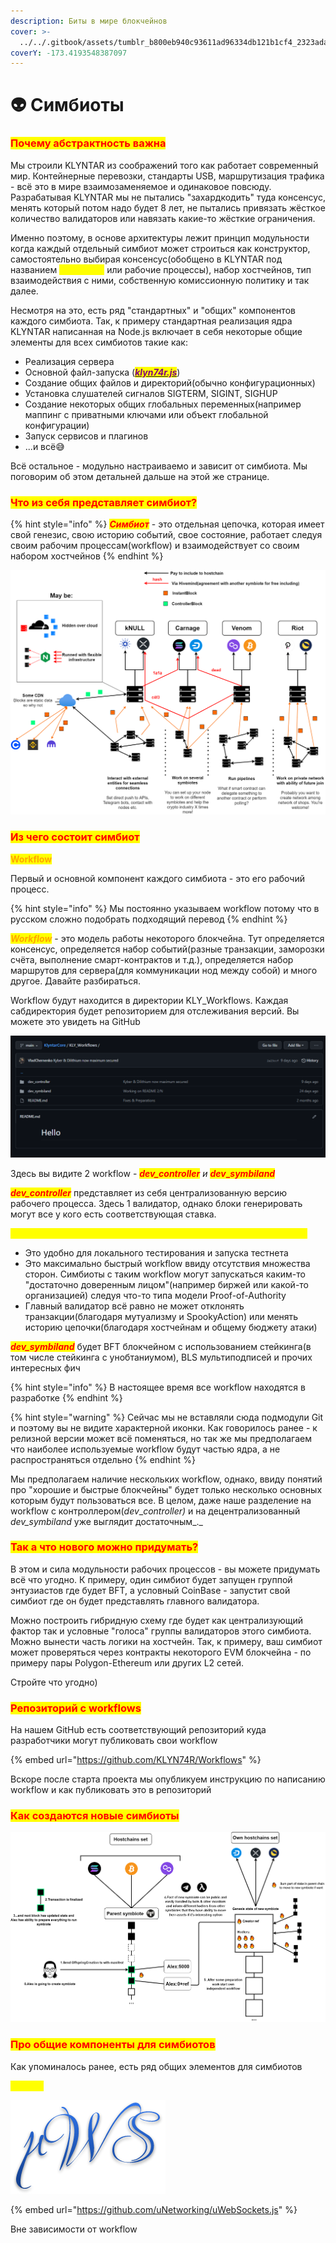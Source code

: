 ```yaml
---
description: Биты в мире блокчейнов
cover: >-
  ../../.gitbook/assets/tumblr_b800eb940c93611ad96334db121b1cf4_2323ada7_1280.webp
coverY: -173.4193548387097
---
```


# 👽 Симбиоты

### <mark style="color:red;">Почему абстрактность важна</mark>

Мы строили KLYNTAR из соображений того как работает современный мир. Контейнерные перевозки, стандарты USB, маршрутизация трафика - всё это в мире взаимозаменяемое и одинаковое повсюду. Разрабатывая KLYNTAR мы не пытались "захардкодить" туда консенсус, менять который потом надо будет 8 лет, не пытались привязать жёсткое количество валидаторов или навязать какие-то жёсткие ограничения.

Именно поэтому, в основе архитектуры лежит принцип модульности когда каждый отдельный симбиот может строиться как конструктор, самостоятельно выбирая консенсус(обобщено в KLYNTAR под названием _<mark style="color:yellow;">**workflows**</mark>_ или рабочие процессы), набор хостчейнов, тип взаимодействия с ними, собственную комиссионную политику и так далее.

Несмотря на это, есть ряд "стандартных" и "общих" компонентов каждого симбиота. Так, к примеру стандартная реализация ядра KLYNTAR написанная на Node.js включает в себя некоторые общие элементы для всех симбиотов такие как:

* Реализация сервера
* Основной файл-запуска ([_<mark style="color:purple;">**klyn74r.js**</mark>_](https://github.com/KLYN74R/KlyntarCore/blob/main/klyn74r.js))
* Создание общих файлов и директорий(обычно конфигурационных)
* Установка слушателей сигналов SIGTERM, SIGINT, SIGHUP
* Создание некоторых общих глобальных переменных(например маппинг с приватными ключами или объект глобальной конфигурации)
* Запуск сервисов и плагинов
* ...и всё😅

Всё остальное - модульно настраиваемо и зависит от симбиота. Мы поговорим об этом детальней дальше на этой же странице.

### <mark style="color:red;">Что из себя представляет симбиот?</mark>

{% hint style="info" %}
_<mark style="color:red;">**Симбиот**</mark>_ - это отдельная цепочка, которая имеет свой генезис, свою историю событий, свое состояние, работает следуя своим рабочим процессам(workflow) и взаимодействует со своим набором хостчейнов
{% endhint %}

![](../../.gitbook/assets/ControllersInstantBack.png)

### <mark style="color:red;">**Из чего состоит симбиот**</mark>

<mark style="color:orange;">**Workflow**</mark>

Первый и основной компонент каждого симбиота - это его рабочий процесс.

{% hint style="info" %}
Мы постоянно указываем workflow потому что в русском сложно подобрать подходящий перевод
{% endhint %}

_<mark style="color:orange;">**Workflow**</mark>_ - это модель работы некоторого блокчейна. Тут определяется консенсус, определяется набор событий(разные транзакции, заморозки счёта, выполнение смарт-контрактов и т.д.), определяется набор маршрутов для сервера(для коммуникации нод между собой) и много другое. Давайте разбираться.

Workflow будут находится в директории KLY\_Workflows. Каждая сабдиректория будет репозиторием для отслеживания версий. Вы можете это увидеть на GitHub

![](<../../.gitbook/assets/image (12).png>)

Здесь вы видите 2 workflow - _<mark style="color:red;">**dev\_controller**</mark> и <mark style="color:red;">**dev**</mark>_<mark style="color:red;">**\_**</mark>_<mark style="color:red;">**symbiland**</mark>_

_<mark style="color:red;">**dev\_controller**</mark>_ представляет из себя централизованную версию рабочего процесса. Здесь 1 валидатор, однако блоки генерировать могут все у кого есть соответствующая ставка.

<mark style="color:yellow;">Пусть вас не пугает наличие 1 валидатора по нескольким причинам:</mark>

* Это удобно для локального тестирования и запуска тестнета
* Это максимально быстрый workflow ввиду отсутствия множества сторон. Симбиоты с таким workflow могут запускаться каким-то "достаточно доверенным лицом"(например биржей или какой-то организацией) следуя что-то типа модели Proof-of-Authority
* Главный валидатор всё равно не может отклонять транзакции(благодаря мутуализму и SpookyAction) или менять историю цепочки(благодаря хостчейнам и общему бюджету атаки)

_<mark style="color:red;">**dev\_symbiland**</mark>_ будет BFT блокчейном с использованием стейкинга(в том числе стейкинга с унобтаниумом), BLS мультиподписей и прочих интересных фич

{% hint style="info" %}
В настоящее время все workflow находятся в разработке
{% endhint %}

{% hint style="warning" %}
Сейчас мы не вставляли сюда подмодули Git и поэтому вы не видите характерной иконки. Как говорилось ранее - к релизной версии может всё поменяться, но так же мы предполагаем что наиболее используемые workflow будут частью ядра, а не распространяться отдельно
{% endhint %}

Мы предполагаем наличие нескольких workflow, однако, ввиду понятий про "хорошие и быстрые блокчейны" будет только несколько основных которым будут пользоваться все. В целом, даже наше разделение на workflow с контроллером(_dev_\__controller)_ и на децентрализованный _dev\_symbiland_ уже выглядит достаточным_._

### <mark style="color:red;">**Так а что нового можно придумать?**</mark>

В этом и сила модульности рабочих процессов - вы можете придумать всё что угодно. К примеру, один симбиот будет запущен группой энтузиастов где будет BFT, а условный CoinBase - запустит свой симбиот где он будет представлять главного валидатора.

Можно построить гибридную схему где будет как централизующий фактор так и условные "голоса" группы валидаторов этого симбиота. Можно вынести часть логики на хостчейн. Так, к примеру, ваш симбиот может проверяться через контракты некоторого EVM блокчейна - по примеру пары Polygon-Ethereum или других L2 сетей.

Стройте что угодно)

### <mark style="color:red;">**Репозиторий с workflows**</mark>

На нашем GitHub есть соответствующий репозиторий куда разработчики могут публиковать свои workflow

{% embed url="https://github.com/KLYN74R/Workflows" %}

Вскоре после старта проекта мы опубликуем инструкцию по написанию workflow и как публиковать это в репозиторий

### <mark style="color:red;">**Как создаются новые симбиоты**</mark>

![](../../.gitbook/assets/OffspringCreation.png)

### <mark style="color:red;">**Про общие компоненты для симбиотов**</mark>

Как упоминалось ранее, есть ряд общих элементов для симбиотов

<mark style="color:yellow;">**Сервер**</mark>

![](<../../.gitbook/assets/image (14).png>)

{% embed url="https://github.com/uNetworking/uWebSockets.js" %}

Вне зависимости от workflow
